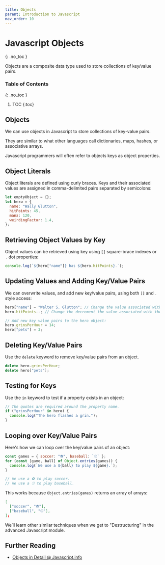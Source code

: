 ```yaml
---
title: Objects
parent: Introduction to Javascript
nav_order: 10
---
```


<!--prettier-ignore-start-->
# Javascript Objects
{: .no_toc }

Objects are a composite data type used to store collections of key/value pairs.

### Table of Contents
{: .no_toc }

1. TOC
{:toc}

<!--prettier-ignore-end-->

## Objects

We can use objects in Javascript to store collections of key-value pairs.

They are similar to what other languages call dictionaries, maps, hashes, or associative arrays.

Javascript programmers will often refer to objects keys as object properties.

## Object Literals

Object literals are defined using curly braces. Keys and their associated values are assigned in comma-delimited pairs separated by semicolons:

```javascript
let emptyObject = {};
let hero = {
  name: "Wally Glutton",
  hitPoints: 45,
  mana: 120,
  weirdingFactor: 1.4,
};
```

## Retrieving Object Values by Key

Object values can be retrieved using key using `[]` square-brace indexes or `.` dot properties:

```javascript
console.log(`${hero["name"]} has ${hero.hitPoints}.`);
```

## Updating Values and Adding Key/Value Pairs

We can overwrite values, and add new key/value pairs, using both `[]` and `.` style access:

```javascript
hero["name"] = "Walter S. Glutton"; // Change the value associated with the name key.
hero.hitPoints--; // Change the decrement the value associated with the hitPoints key.

// Add new key value pairs to the hero object:
hero.grinsPerHour = 14;
hero["pets"] = 3;
```

## Deleting Key/Value Pairs

Use the `delete` keyword to remove key/value pairs from an object.

```javascript
delete hero.grinsPerHour;
delete hero["pets"];
```

## Testing for Keys

Use the `in` keyword to test if a property exists in an object:

```javascript
// The quotes are required around the property name.
if ("grinsPerHour" in hero) {
  console.log("The hero flashes a grin.");
}
```

## Looping over Key/Value Pairs

Here's how we can loop over the key/value pairs of an object:

```javascript
const games = { soccer: "⚽", baseball: `⚾` };
for (const [game, ball] of Object.entries(games)) {
  console.log(`We use a ${ball} to play ${game}.`);
}

// We use a ⚽ to play soccer.
// We use a ⚾ to play baseball.
```

This works because `Object.entries(games)` returns an array of arrays:

```json
[
  ["soccer", "⚽"],
  ["baseball", "⚾"],
];
```

We’ll learn other similar techniques when we get to "Destructuring" in the advanced Javascript module.

## Further Reading

- [Objects in Detail @ Javascript.info](https://javascript.info/object-basics)
